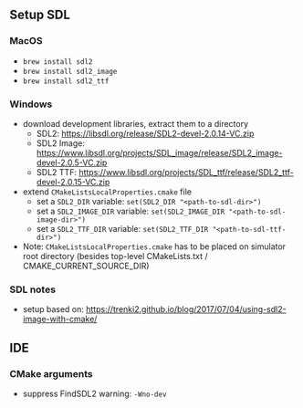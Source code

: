 ## Setup SDL

### MacOS

* `brew install sdl2`
* `brew install sdl2_image`
* `brew install sdl2_ttf`

### Windows

* download development libraries, extract them to a directory
    * SDL2: https://libsdl.org/release/SDL2-devel-2.0.14-VC.zip
    * SDL2 Image: https://www.libsdl.org/projects/SDL_image/release/SDL2_image-devel-2.0.5-VC.zip
    * SDL2 TTF: https://www.libsdl.org/projects/SDL_ttf/release/SDL2_ttf-devel-2.0.15-VC.zip
* extend `CMakeListsLocalProperties.cmake` file
    * set a `SDL2_DIR` variable: `set(SDL2_DIR "<path-to-sdl-dir>")`
    * set a `SDL2_IMAGE_DIR` variable: `set(SDL2_IMAGE_DIR "<path-to-sdl-image-dir>")`
    * set a `SDL2_TTF_DIR` variable: `set(SDL2_TTF_DIR "<path-to-sdl-ttf-dir>")`
* Note: `CMakeListsLocalProperties.cmake` has to be placed on simulator root directory (besides top-level CMakeLists.txt / CMAKE_CURRENT_SOURCE_DIR)

### SDL notes

* setup based on: https://trenki2.github.io/blog/2017/07/04/using-sdl2-image-with-cmake/

## IDE

### CMake arguments

* suppress FindSDL2 warning: `-Wno-dev`